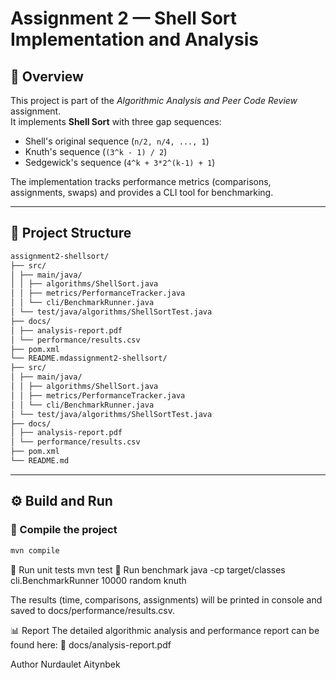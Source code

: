 # Assignment 2 — Shell Sort Implementation and Analysis

## 📘 Overview
This project is part of the *Algorithmic Analysis and Peer Code Review* assignment.  
It implements **Shell Sort** with three gap sequences:
- Shell's original sequence (`n/2, n/4, ..., 1`)
- Knuth's sequence (`(3^k - 1) / 2`)
- Sedgewick's sequence (`4^k + 3*2^(k-1) + 1`)

The implementation tracks performance metrics (comparisons, assignments, swaps) and provides a CLI tool for benchmarking.

---

## 🧩 Project Structure
````bash
assignment2-shellsort/
├── src/
│ ├── main/java/
│ │ ├── algorithms/ShellSort.java
│ │ ├── metrics/PerformanceTracker.java
│ │ └── cli/BenchmarkRunner.java
│ └── test/java/algorithms/ShellSortTest.java
├── docs/
│ ├── analysis-report.pdf
│ └── performance/results.csv
├── pom.xml
└── README.mdassignment2-shellsort/
├── src/
│ ├── main/java/
│ │ ├── algorithms/ShellSort.java
│ │ ├── metrics/PerformanceTracker.java
│ │ └── cli/BenchmarkRunner.java
│ └── test/java/algorithms/ShellSortTest.java
├── docs/
│ ├── analysis-report.pdf
│ └── performance/results.csv
├── pom.xml
└── README.md
````

---

## ⚙️ Build and Run

### 🧱 Compile the project
```bash
mvn compile
```
🧪 Run unit tests
mvn test
🚀 Run benchmark
java -cp target/classes cli.BenchmarkRunner 10000 random knuth

The results (time, comparisons, assignments) will be printed in console and saved to
docs/performance/results.csv.

📊 Report
The detailed algorithmic analysis and performance report can be found here:
📄 docs/analysis-report.pdf

Author
Nurdaulet Aitynbek